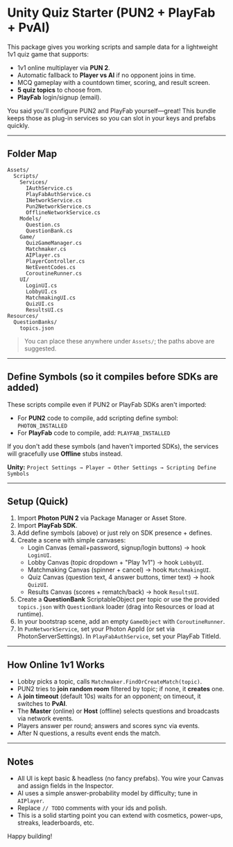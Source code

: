 # Unity Quiz Starter (PUN2 + PlayFab + PvAI)

This package gives you working scripts and sample data for a lightweight 1v1 quiz game that supports:
- 1v1 online multiplayer via **PUN 2**.
- Automatic fallback to **Player vs AI** if no opponent joins in time.
- MCQ gameplay with a countdown timer, scoring, and result screen.
- **5 quiz topics** to choose from.
- **PlayFab** login/signup (email).

You said you'll configure PUN2 and PlayFab yourself—great! This bundle keeps those as plug-in services so you can slot in your keys and prefabs quickly.

---

## Folder Map
```
Assets/
  Scripts/
    Services/
      IAuthService.cs
      PlayFabAuthService.cs
      INetworkService.cs
      Pun2NetworkService.cs
      OfflineNetworkService.cs
    Models/
      Question.cs
      QuestionBank.cs
    Game/
      QuizGameManager.cs
      Matchmaker.cs
      AIPlayer.cs
      PlayerController.cs
      NetEventCodes.cs
      CoroutineRunner.cs
    UI/
      LoginUI.cs
      LobbyUI.cs
      MatchmakingUI.cs
      QuizUI.cs
      ResultsUI.cs
Resources/
  QuestionBanks/
    topics.json
```

> You can place these anywhere under `Assets/`; the paths above are suggested.

---

## Define Symbols (so it compiles before SDKs are added)
These scripts compile even if PUN2 or PlayFab SDKs aren't imported:

- For **PUN2** code to compile, add scripting define symbol: `PHOTON_INSTALLED`
- For **PlayFab** code to compile, add: `PLAYFAB_INSTALLED`

If you don't add these symbols (and haven't imported SDKs), the services will gracefully use **Offline** stubs instead.

**Unity:** `Project Settings → Player → Other Settings → Scripting Define Symbols`

---

## Setup (Quick)
1. Import **Photon PUN 2** via Package Manager or Asset Store.
2. Import **PlayFab SDK**.
3. Add define symbols (above) or just rely on SDK presence + defines.
4. Create a scene with simple canvases:
   - Login Canvas (email+password, signup/login buttons) → hook `LoginUI`.
   - Lobby Canvas (topic dropdown + "Play 1v1") → hook `LobbyUI`.
   - Matchmaking Canvas (spinner + cancel) → hook `MatchmakingUI`.
   - Quiz Canvas (question text, 4 answer buttons, timer text) → hook `QuizUI`.
   - Results Canvas (scores + rematch/back) → hook `ResultsUI`.
5. Create a **QuestionBank** ScriptableObject per topic or use the provided `topics.json` with `QuestionBank` loader (drag into Resources or load at runtime).
6. In your bootstrap scene, add an empty `GameObject` with `CoroutineRunner`.
7. In `PunNetworkService`, set your Photon AppId (or set via PhotonServerSettings). In `PlayFabAuthService`, set your PlayFab TitleId.

---

## How Online 1v1 Works
- Lobby picks a topic, calls `Matchmaker.FindOrCreateMatch(topic)`.
- PUN2 tries to **join random room** filtered by topic; if none, it **creates** one.
- A **join timeout** (default 10s) waits for an opponent; on timeout, it switches to **PvAI**.
- The **Master** (online) or **Host** (offline) selects questions and broadcasts via network events.
- Players answer per round; answers and scores sync via events.
- After N questions, a results event ends the match.

---

## Notes
- All UI is kept basic & headless (no fancy prefabs). You wire your Canvas and assign fields in the Inspector.
- AI uses a simple answer-probability model by difficulty; tune in `AIPlayer`.
- Replace `// TODO` comments with your ids and polish.
- This is a solid starting point you can extend with cosmetics, power-ups, streaks, leaderboards, etc.

Happy building!
